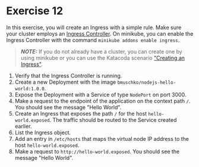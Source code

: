 # Exercise 12

In this exercise, you will create an Ingress with a simple rule. Make sure your cluster employs an [Ingress Controller](https://kubernetes.io/docs/concepts/services-networking/ingress-controllers/). On minikube, you can enable the Ingress Controller with the command `minikube addons enable ingress`.

> **_NOTE:_** If you do not already have a cluster, you can create one by using minikube or you can use the Katacoda scenario ["Creating an Ingress"](https://learning.oreilly.com/scenarios/cka-prep-creating/9781492099130/).

1. Verify that the Ingress Controller is running.
2. Create a new Deployment with the image `bmuschko/nodejs-hello-world:1.0.0`.
3. Expose the Deployment with a Service of type `NodePort` on port 3000.
4. Make a request to the endpoint of the application on the context path `/`. You should see the message "Hello World".
5. Create an Ingress that exposes the path `/` for the host `hello-world.exposed`. The traffic should be routed to the Service created earlier.
6. List the Ingress object.
7. Add an entry in `/etc/hosts` that maps the virtual node IP address to the host `hello-world.exposed`.
8. Make a request to `http://hello-world.exposed`. You should see the message "Hello World".